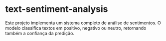 # text-sentiment-analysis
Este projeto implementa um sistema completo de análise de sentimentos. O modelo classifica textos em positivo, negativo ou neutro, retornando também a confiança da predição.
